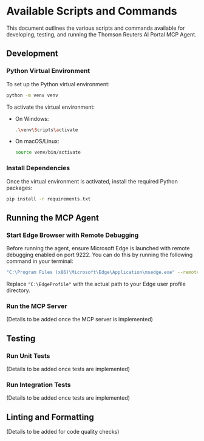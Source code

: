 # Available Scripts and Commands

This document outlines the various scripts and commands available for developing, testing, and running the Thomson Reuters AI Portal MCP Agent.

## Development

### Python Virtual Environment
To set up the Python virtual environment:
```bash
python -m venv venv
```

To activate the virtual environment:
- On Windows:
  ```bash
  .\venv\Scripts\activate
  ```
- On macOS/Linux:
  ```bash
  source venv/bin/activate
  ```

### Install Dependencies
Once the virtual environment is activated, install the required Python packages:
```bash
pip install -r requirements.txt
```

## Running the MCP Agent

### Start Edge Browser with Remote Debugging
Before running the agent, ensure Microsoft Edge is launched with remote debugging enabled on port 9222. You can do this by running the following command in your terminal:

```bash
"C:\Program Files (x86)\Microsoft\Edge\Application\msedge.exe" --remote-debugging-port=9222 --user-data-dir="C:\EdgeProfile"
```
Replace `"C:\EdgeProfile"` with the actual path to your Edge user profile directory.

### Run the MCP Server
(Details to be added once the MCP server is implemented)

## Testing

### Run Unit Tests
(Details to be added once tests are implemented)

### Run Integration Tests
(Details to be added once tests are implemented)

## Linting and Formatting
(Details to be added for code quality checks)
